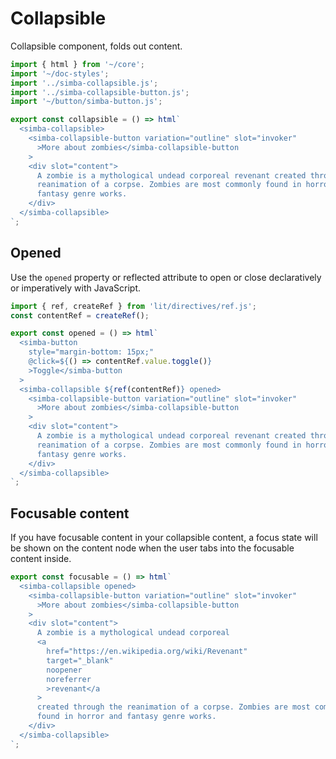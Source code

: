 # Collapsible

Collapsible component, folds out content.

```js script
import { html } from '~/core';
import '~/doc-styles';
import '../simba-collapsible.js';
import '../simba-collapsible-button.js';
import '~/button/simba-button.js';
```

```js preview-story
export const collapsible = () => html`
  <simba-collapsible>
    <simba-collapsible-button variation="outline" slot="invoker"
      >More about zombies</simba-collapsible-button
    >
    <div slot="content">
      A zombie is a mythological undead corporeal revenant created through the
      reanimation of a corpse. Zombies are most commonly found in horror and
      fantasy genre works.
    </div>
  </simba-collapsible>
`;
```

## Opened

Use the `opened` property or reflected attribute to open or close declaratively or imperatively with JavaScript.

```js preview-story
import { ref, createRef } from 'lit/directives/ref.js';
const contentRef = createRef();

export const opened = () => html`
  <simba-button
    style="margin-bottom: 15px;"
    @click=${() => contentRef.value.toggle()}
    >Toggle</simba-button
  >
  <simba-collapsible ${ref(contentRef)} opened>
    <simba-collapsible-button variation="outline" slot="invoker"
      >More about zombies</simba-collapsible-button
    >
    <div slot="content">
      A zombie is a mythological undead corporeal revenant created through the
      reanimation of a corpse. Zombies are most commonly found in horror and
      fantasy genre works.
    </div>
  </simba-collapsible>
`;
```

## Focusable content

If you have focusable content in your collapsible content,
a focus state will be shown on the content node when the user tabs into the focusable content inside.

```js preview-story
export const focusable = () => html`
  <simba-collapsible opened>
    <simba-collapsible-button variation="outline" slot="invoker"
      >More about zombies</simba-collapsible-button
    >
    <div slot="content">
      A zombie is a mythological undead corporeal
      <a
        href="https://en.wikipedia.org/wiki/Revenant"
        target="_blank"
        noopener
        noreferrer
        >revenant</a
      >
      created through the reanimation of a corpse. Zombies are most commonly
      found in horror and fantasy genre works.
    </div>
  </simba-collapsible>
`;
```
